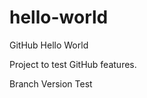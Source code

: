hello-world
===========

GitHub Hello World

Project to test GitHub features. 

Branch Version Test
